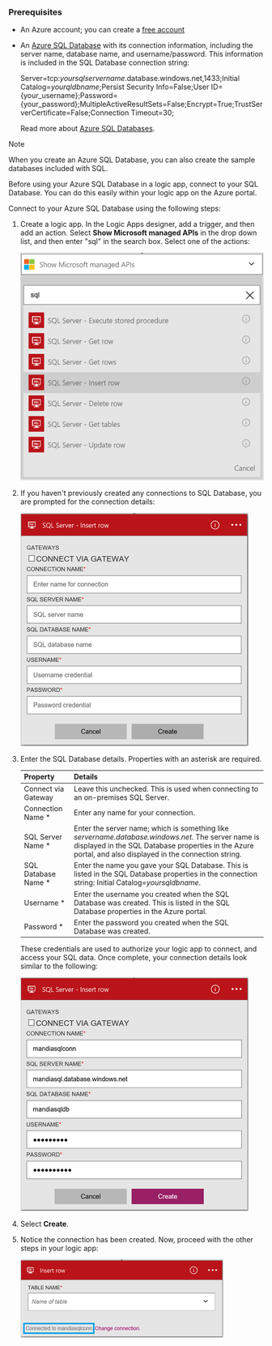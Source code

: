 ### <a name="prerequisites"></a>Prerequisites
* An Azure account; you can create a [free account](https://azure.microsoft.com/free)
* An [Azure SQL Database](../articles/sql-database/sql-database-get-started.md) with its connection information, including the server name, database name, and username/password. This information is included in the SQL Database connection string:
  
    Server=tcp:*yoursqlservername*.database.windows.net,1433;Initial Catalog=*yourqldbname*;Persist Security Info=False;User ID={your_username};Password={your_password};MultipleActiveResultSets=False;Encrypt=True;TrustServerCertificate=False;Connection Timeout=30;
  
    Read more about [Azure SQL Databases](https://azure.microsoft.com/services/sql-database).

> [!NOTE]
> When you create an Azure SQL Database, you can also create the sample databases included with SQL. 
> 
> 

Before using your Azure SQL Database in a logic app, connect to your SQL Database. You can do this easily within your logic app on the Azure portal.  

Connect to your Azure SQL Database using the following steps:  

1. Create a logic app. In the Logic Apps designer, add a trigger, and then add an action. Select **Show Microsoft managed APIs** in the drop down list, and then enter "sql" in the search box. Select one of the actions:  
   
    ![SQL Azure connection creation step](./media/connectors-create-api-sqlazure/sql-actions.png)
2. If you haven't previously created any connections to SQL Database, you are prompted for the connection details:  
   
    ![SQL Azure connection creation step](./media/connectors-create-api-sqlazure/connection-details.png) 
3. Enter the SQL Database details. Properties with an asterisk are required.
   
   | Property | Details |
   | --- | --- |
   | Connect via Gateway |Leave this unchecked. This is used when connecting to an on-premises SQL Server. |
   | Connection Name * |Enter any name for your connection. |
   | SQL Server Name * |Enter the server name; which is something like *servername.database.windows.net*. The server name is displayed in the SQL Database properties in the Azure portal, and also displayed in the connection string. |
   | SQL Database Name * |Enter the name you gave your SQL Database. This is listed in the SQL Database properties in the connection string: Initial Catalog=*yoursqldbname*. |
   | Username * |Enter the username you created when the SQL Database was created. This is listed in the SQL Database properties in the Azure portal. |
   | Password * |Enter the password you created when the SQL Database was created. |
   
    These credentials are used to authorize your logic app to connect, and access your SQL data. Once complete, your connection details look similar to the following:  
   
    ![SQL Azure connection creation step](./media/connectors-create-api-sqlazure/sample-connection.png) 
4. Select **Create**. 
5. Notice the connection has been created. Now, proceed with the other steps in your logic app: 
   
    ![SQL Azure connection creation step](./media/connectors-create-api-sqlazure/table.png)

